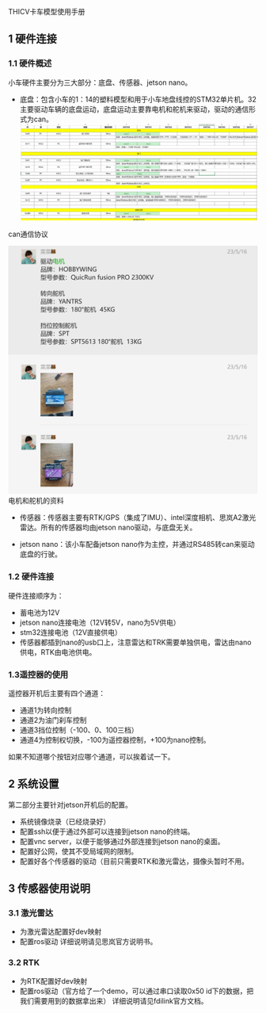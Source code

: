 THICV卡车模型使用手册
## 1 硬件连接

### 1.1 硬件概述
小车硬件主要分为三大部分：底盘、传感器、jetson nano。
- 底盘：包含小车的1：14的塑料模型和用于小车地盘线控的STM32单片机。32主要驱动车辆的底盘运动，底盘运动主要靠电机和舵机来驱动，驱动的通信形式为can。
![](images/小车模型使用手册_image_1.png)

can通信协议

![](images/小车模型使用手册_image_2.png)
电机和舵机的资料

- 传感器：传感器主要有RTK/GPS（集成了IMU）、intel深度相机、思岚A2激光雷达。所有的传感器均由jetson nano驱动，与底盘无关。

- jetson nano：该小车配备jetson nano作为主控，并通过RS485转can来驱动底盘的行驶。

### 1.2 硬件连接
硬件连接顺序为：
- 蓄电池为12V
- jetson nano连接电池（12V转5V，nano为5V供电）
- stm32连接电池（12V直接供电）
- 传感器都插到nano的usb口上，注意雷达和TRK需要单独供电，雷达由nano供电，RTK由电池供电。

### 1.3遥控器的使用

遥控器开机后主要有四个通道：
- 通道1为转向控制
- 通道2为油门刹车控制
- 通道3挡位控制（-100、0、100三档）
- 通道4为控制权切换，-100为遥控器控制，+100为nano控制。

如果不知道哪个按钮对应哪个通道，可以挨着试一下。

## 2 系统设置
第二部分主要针对jetson开机后的配置。

- 系统镜像烧录（已经烧录好）
- 配置ssh以便于通过外部可以连接到jetson nano的终端。
- 配置vnc server，以便于能够通过外部连接到jetson nano的桌面。
- 配置好公网，使其不受局域网的限制。
- 配置好各个传感器的驱动（目前只需要RTK和激光雷达，摄像头暂时不用。


## 3 传感器使用说明

### 3.1 激光雷达
- 为激光雷达配置好dev映射
- 配置ros驱动
详细说明请见思岚官方说明书。

### 3.2 RTK

- 为RTK配置好dev映射
- 配置ros驱动（官方给了一个demo，可以通过串口读取0x50 id下的数据，把我们需要用到的数据拿出来）
详细说明请见fdilink官方文档。